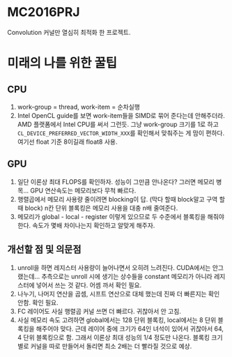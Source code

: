 # MC2016PRJ

Convolution 커널만 열심히 최적화 한 프로젝트.

# 미래의 나를 위한 꿀팁

## CPU

1. work-group = thread, work-item = 순차실행
2. Intel OpenCL guide를 보면 work-item들을 SIMD로 묶어 준다는데 안해주더라. AMD 플랫폼에서 Intel CPU를 써서 그런듯. 그냥 work-group 크기를 1로 하고 ```CL_DEVICE_PREFERRED_VECTOR_WIDTH_XXX```를 확인해서 맞춰주는 게 맘이 편하다. 여기선 float 기준 8이길래 float8 사용.

## GPU

1. 일단 이론상 최대 FLOPS를 확인하자. 성능이 그만큼 안나온다? 그러면 메모리 병목... GPU 연산속도는 메모리보다 무척 빠르다.
2. 행렬곱에서 메모리 사용량 줄이려면 blocking이 답. (막다 할때 block말고 구역 할때 block) n칸 단위 블록킹은 메모리 사용을 대충 n배 줄여준다.
3. 메모리가 global - local - register 이렇게 있으므로 두 수준에서 블록킹을 해줘야 한다. 속도가 몇배 차이나는지 확인하고 알맞게 해주자.

## 개선할 점 및 의문점

1. unroll을 하면 레지스터 사용량이 늘어나면서 오히려 느려진다. CUDA에서는 안그랬는데... 추측으로는 unroll 시에 생기는 상수들을 constant 메모리가 아니라 레지스터에 넣어서 쓰는 것 같다. 어셈 까서 확인 필요.
2. 나누기, 나머지 연산을 곱셈, 시프트 연산으로 대체 했는데 진짜 더 빠른지는 확인 안함. 확인 필요.
3. FC 레이어도 사실 행렬곱 커널 쓰면 더 빠르다. 귀찮아서 안 고침.
4. 사실 메모리 속도 고려하면 global에서는 128 단위 블록킹, local에서는 8 단위 블록킹을 해주어야 맞다. 근데 레이어 중에 크기가 64인 녀석이 있어서 귀찮아서 64, 4 단위 블록킹으로 함. 그래서 이론상 최대 성능의 1/4 정도만 나온다. 블록킹 크기별로 커널을 따로 만들어서 돌리면 최소 2배는 더 빨라질 것으로 예상.